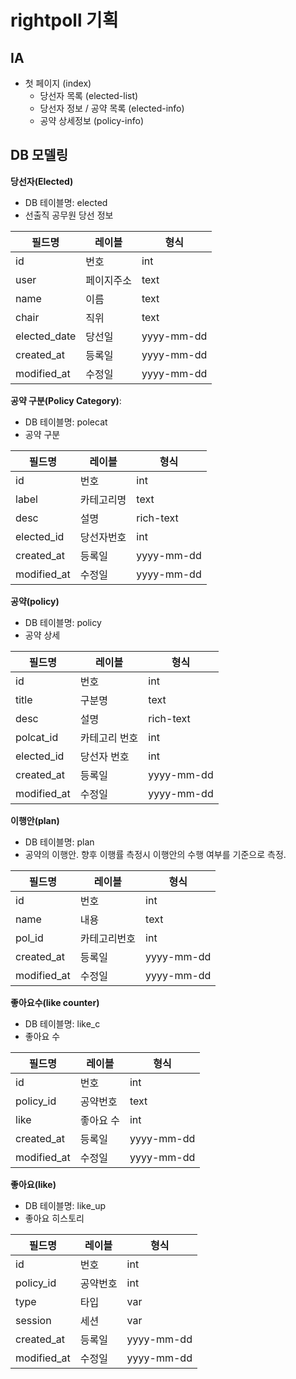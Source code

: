 # rightpoll 기획

## IA

* 첫 페이지 (index)
  * 당선자 목록 (elected-list)
  * 당선자 정보 / 공약 목록 (elected-info)
  * 공약 상세정보 (policy-info)

## DB 모델링

**당선자(Elected)**

* DB 테이블명: elected
* 선출직 공무원 당선 정보

필드명|레이블|형식
---|---|---
id|번호|int
user|페이지주소|text
name|이름|text
chair|직위|text
elected_date|당선일|yyyy-mm-dd
created_at|등록일|yyyy-mm-dd
modified_at|수정일|yyyy-mm-dd

**공약 구분(Policy Category)**:

* DB 테이블명: polecat
* 공약 구분

필드명|레이블|형식
---|---|---
id|번호|int
label|카테고리명|text
desc|설명|rich-text
elected_id|당선자번호|int
created_at|등록일|yyyy-mm-dd
modified_at|수정일|yyyy-mm-dd

**공약(policy)**

* DB 테이블명: policy
* 공약 상세

필드명|레이블|형식
---|---|---
id|번호|int
title|구분명|text
desc|설명|rich-text
polcat_id|카테고리 번호|int
elected_id|당선자 번호|int
created_at|등록일|yyyy-mm-dd
modified_at|수정일|yyyy-mm-dd

**이행안(plan)**

* DB 테이블명: plan
* 공약의 이행안. 향후 이행률 측정시 이행안의 수행 여부를 기준으로 측정.

필드명|레이블|형식
---|---|---
id|번호|int
name|내용|text
pol_id|카테고리번호|int
created_at|등록일|yyyy-mm-dd
modified_at|수정일|yyyy-mm-dd

**좋아요수(like counter)**

* DB 테이블명: like_c
* 좋아요 수

필드명|레이블|형식
---|---|---
id|번호|int
policy_id|공약번호|text
like|좋아요 수|int
created_at|등록일|yyyy-mm-dd
modified_at|수정일|yyyy-mm-dd

**좋아요(like)**

* DB 테이블명: like_up
* 좋아요 히스토리

필드명|레이블|형식
---|---|---
id|번호|int
policy_id|공약번호|int
type|타입|var|(done,cancel)
session|세션|var
created_at|등록일|yyyy-mm-dd
modified_at|수정일|yyyy-mm-dd
